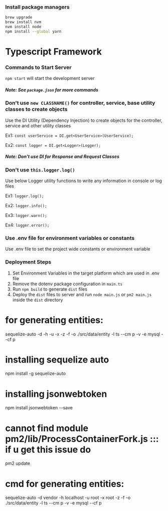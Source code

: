 ### Install package managers
 
```sh
brew upgrade
brew install nvm
nvm install node
npm install --global yarn
```

# Typescript Framework

### Commands to Start Server
`npm start` will start the development server

##### Note: See `package.json` for more commands

### Don't use `new CLASSNAME()` for controller, service, base utility classes to create objects
Use the DI Utility (Dependency Injection) to create objects for the controller, service and other utility classes

Ex1: `const userService = DI.get<UserService>(UserService); `

Ex2: `const logger = DI.get<Logger>(Logger);`

##### Note: Don't use DI for Response and Request Classes

### Don't use `this.logger.log()`
Use below Logger utility functions to write any information in console or log files

Ex1: `logger.log();`

Ex2: `logger.info();`

Ex3: `logger.warn();`

Ex4: `logger.error();`


### Use .env file for environment variables or constants
Use .env file to set the project wide constants or environment variable


### Deployment Steps
1. Set Environment Variables in the target platform which are used in .env file
2. Remove the dotenv package configuration in `main.ts`
3. Run `npm build` to generate `dist` files
4. Deploy the `dist` files to server and run `node main.js` or `pm2 main.js` inside the `dist` directory


for generating entities:
=========================
sequelize-auto -d <dbname> -h <host> -u <username> -x <password> -z -f -o ./src/data/entity -l ts --cm p -v -e mysql --cf p


installing sequelize auto
=========================
npm install -g sequelize-auto

installing jsonwebtoken
========================
npm install jsonwebtoken --save

cannot find module pm2/lib/ProcessContainerFork.js ::: if u get this issue do
========================================================================
pm2 update

cmd for generating entities:
==============================
sequelize-auto -d vendor -h localhost -u root -x root -z -f -o ./src/data/entity -l ts --cm p -v -e mysql --cf p